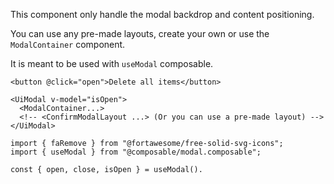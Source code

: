 This component only handle the modal backdrop and content positioning.

You can use any pre-made layouts, create your own or use the `ModalContainer` component.

It is meant to be used with `useModal` composable.

```vue-template
<button @click="open">Delete all items</button>

<UiModal v-model="isOpen">
  <ModalContainer...>
  <!-- <ConfirmModalLayout ...> (Or you can use a pre-made layout) -->
</UiModal>
```

```vue-script
import { faRemove } from "@fortawesome/free-solid-svg-icons";
import { useModal } from "@composable/modal.composable";

const { open, close, isOpen } = useModal().
```
